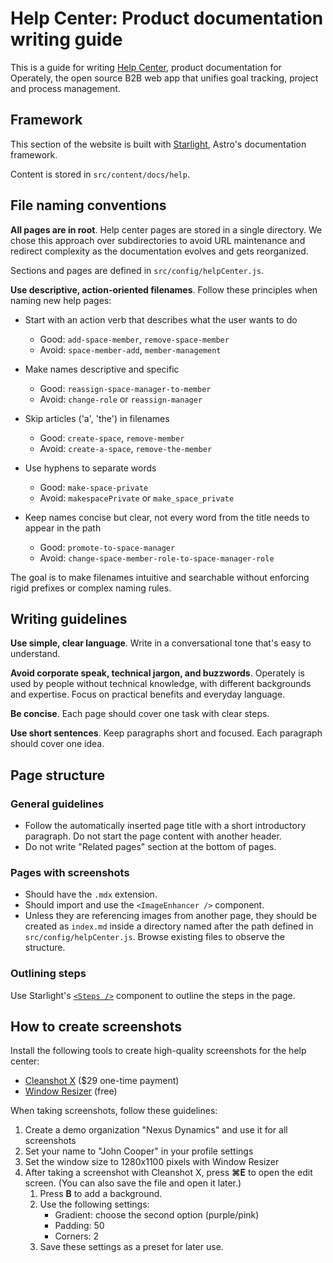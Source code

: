 # Help Center: Product documentation writing guide

This is a guide for writing [Help Center](https://operately.com/help),
product documentation for Operately, the open source B2B web app that unifies goal tracking, project and process management.

## Framework

This section of the website is built with [Starlight](https://starlight.astro.build/), Astro's documentation framework.

Content is stored in `src/content/docs/help`.

## File naming conventions

**All pages are in root**. Help center pages are stored in a single directory. We chose this approach over subdirectories to avoid URL maintenance and redirect complexity as the documentation evolves and gets reorganized.

Sections and pages are defined in `src/config/helpCenter.js`.

**Use descriptive, action-oriented filenames**. Follow these principles when naming new help pages:

- Start with an action verb that describes what the user wants to do

  - Good: `add-space-member`, `remove-space-member`
  - Avoid: `space-member-add`, `member-management`

- Make names descriptive and specific

  - Good: `reassign-space-manager-to-member`
  - Avoid: `change-role` or `reassign-manager`

- Skip articles ('a', 'the') in filenames

  - Good: `create-space`, `remove-member`
  - Avoid: `create-a-space`, `remove-the-member`

- Use hyphens to separate words

  - Good: `make-space-private`
  - Avoid: `makespacePrivate` or `make_space_private`

- Keep names concise but clear, not every word from the title needs to appear in the path
  - Good: `promote-to-space-manager`
  - Avoid: `change-space-member-role-to-space-manager-role`

The goal is to make filenames intuitive and searchable without enforcing rigid prefixes or complex naming rules.

## Writing guidelines

**Use simple, clear language**. Write in a conversational tone that's easy to understand.

**Avoid corporate speak, technical jargon, and buzzwords**. Operately is used by people without technical knowledge, with different backgrounds and expertise. Focus on practical benefits and everyday language.

**Be concise**. Each page should cover one task with clear steps.

**Use short sentences**. Keep paragraphs short and focused. Each paragraph should cover one idea.

## Page structure

### General guidelines

- Follow the automatically inserted page title with a short introductory paragraph. Do not start the page content with another header.
- Do not write "Related pages" section at the bottom of pages.

### Pages with screenshots

- Should have the `.mdx` extension.
- Should import and use the `<ImageEnhancer />` component.
- Unless they are referencing images from another page, they should be created as `index.md` inside a directory named after the path defined in `src/config/helpCenter.js`. Browse existing files to observe the structure.

### Outlining steps

Use Starlight's [`<Steps />`](https://starlight.astro.build/components/steps/) component to outline the steps in the page.

## How to create screenshots

Install the following tools to create high-quality screenshots for the help center:

- [Cleanshot X](https://www.cleanshot.com/) ($29 one-time payment)
- [Window Resizer](https://chromewebstore.google.com/detail/window-resizer/kkelicaakdanhinjdeammmilcgefonfh) (free)

When taking screenshots, follow these guidelines:

1. Create a demo organization "Nexus Dynamics" and use it for all screenshots
2. Set your name to "John Cooper" in your profile settings
3. Set the window size to 1280x1100 pixels with Window Resizer
4. After taking a screenshot with Cleanshot X, press **⌘E** to open the edit screen. (You can also save the file and open it later.)
   1. Press **B** to add a background.
   2. Use the following settings:
      - Gradient: choose the second option (purple/pink)
      - Padding: 50
      - Corners: 2
   3. Save these settings as a preset for later use.
